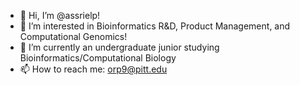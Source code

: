 - 👋 Hi, I’m @assrielp!
- 👀 I’m interested in Bioinformatics R&D, Product Management, and Computational Genomics!
- 🌱 I’m currently an undergraduate junior studying Bioinformatics/Computational Biology
- 📫 How to reach me: orp9@pitt.edu
